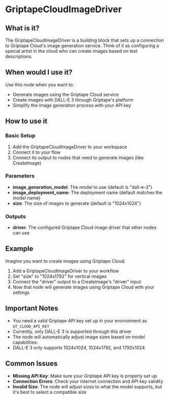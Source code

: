 # GriptapeCloudImageDriver

## What is it?

The GriptapeCloudImageDriver is a building block that sets up a connection to Griptape Cloud's image generation service. Think of it as configuring a special artist in the cloud who can create images based on text descriptions.

## When would I use it?

Use this node when you want to:

- Generate images using the Griptape Cloud service
- Create images with DALL-E 3 through Griptape's platform
- Simplify the image generation process with your API key

## How to use it

### Basic Setup

1. Add the GriptapeCloudImageDriver to your workspace
1. Connect it to your flow
1. Connect its output to nodes that need to generate images (like CreateImage)

### Parameters

- **image_generation_model**: The model to use (default is "dall-e-3")
- **image_deployment_name**: The deployment name (default matches the model name)
- **size**: The size of images to generate (default is "1024x1024")

### Outputs

- **driver**: The configured Griptape Cloud image driver that other nodes can use

## Example

Imagine you want to create images using Griptape Cloud:

1. Add a GriptapeCloudImageDriver to your workflow
1. Set "size" to "1024x1792" for vertical images
1. Connect the "driver" output to a CreateImage's "driver" input
1. Now that node will generate images using Griptape Cloud with your settings

## Important Notes

- You need a valid Griptape API key set up in your environment as `GT_CLOUD_API_KEY`
- Currently, only DALL-E 3 is supported through this driver
- The node will automatically adjust image sizes based on model capabilities:
- DALL-E 3 only supports 1024x1024, 1024x1792, and 1792x1024

## Common Issues

- **Missing API Key**: Make sure your Griptape API key is properly set up
- **Connection Errors**: Check your internet connection and API key validity
- **Invalid Size**: The node will adjust sizes to what the model supports, but it's best to select a compatible size
